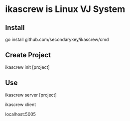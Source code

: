 # ikascrew is Linux VJ System

## Install

go install github.com/secondarykey/ikascrew/cmd





## Create Project

ikascrew init [project]

## Use

ikascrew server [project]

ikascrew client

localhost:5005
